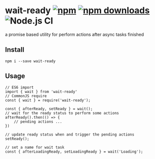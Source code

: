 # wait-ready [![npm](https://img.shields.io/npm/v/wait-ready.svg?style=flat-square)](https://www.npmjs.com/package/wait-ready) [![npm downloads](https://img.shields.io/npm/dm/wait-ready.svg)](https://www.npmjs.com/package/wait-ready) ![Node.js CI](https://github.com/rocwind/wait-ready/workflows/Node.js%20CI/badge.svg)


a promise based utility for perform actions after async tasks finished

## Install
`npm i --save wait-ready`

## Usage
```
// ES6 import
import { wait } from 'wait-ready'
// CommonJS require
const { wait } = require('wait-ready');

const { afterReady, setReady } = wait();
// wait for the ready status to perform some actions
afterReady().then(() => {
    // pending actions ...
})

// update ready status when and trigger the pending actions
setReady();

// set a name for wait task
const { afterLoadingReady, setLoadingReady } = wait('Loading');
```

